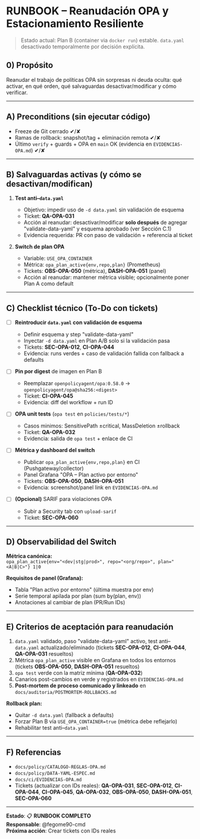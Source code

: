 # RUNBOOK – Reanudación OPA y Estacionamiento Resiliente

> Estado actual: Plan B (container via `docker run`) estable. `data.yaml` desactivado temporalmente por decisión explícita.

## 0) Propósito
Reanudar el trabajo de políticas OPA sin sorpresas ni deuda oculta: qué activar, en qué orden, qué salvaguardas desactivar/modificar y cómo verificar.

---

## A) Preconditions (sin ejecutar código)
- Freeze de Git cerrado ✔︎/✘
- Ramas de rollback: snapshot/tag + eliminación remota ✔︎/✘
- Último `verify` + guards + OPA en `main` OK (evidencia en `EVIDENCIAS-OPA.md`) ✔︎/✘

---

## B) Salvaguardas activas (y cómo se desactivan/modifican)

1. **Test anti–`data.yaml`**  
   - Objetivo: impedir uso de `-d data.yaml` sin validación de esquema  
   - Ticket: **QA-OPA-031**  
   - Acción al reanudar: desactivar/modificar **solo después** de agregar "validate-data-yaml" y esquema aprobado (ver Sección C.1)  
   - Evidencia requerida: PR con paso de validación + referencia al ticket

2. **Switch de plan OPA**  
   - Variable: `USE_OPA_CONTAINER`  
   - Métrica: `opa_plan_active{env,repo,plan}` (Prometheus)  
   - Tickets: **OBS-OPA-050** (métrica), **DASH-OPA-051** (panel)  
   - Acción al reanudar: mantener métrica visible; opcionalmente poner Plan A como default

---

## C) Checklist técnico (To-Do **con tickets**)

- [ ] **Reintroducir `data.yaml` con validación de esquema**  
  - Definir esquema y step "validate-data-yaml"  
  - Inyectar `-d data.yaml` en Plan A/B solo si la validación pasa  
  - Tickets: **SEC-OPA-012**, **CI-OPA-044**  
  - Evidencia: runs verdes + caso de validación fallida con fallback a defaults

- [ ] **Pin por digest** de imagen en Plan B  
  - Reemplazar `openpolicyagent/opa:0.58.0` → `openpolicyagent/opa@sha256:<digest>`  
  - Ticket: **CI-OPA-045**  
  - Evidencia: diff del workflow + run ID

- [ ] **OPA unit tests** (`opa test` en `policies/tests/*`)  
  - Casos minimos: SensitivePath ±critical, MassDeletion ±rollback  
  - Ticket: **QA-OPA-032**  
  - Evidencia: salida de `opa test` + enlace de CI

- [ ] **Métrica y dashboard del switch**  
  - Publicar `opa_plan_active{env,repo,plan}` en CI (Pushgateway/collector)  
  - Panel Grafana "OPA – Plan activo por entorno"  
  - Tickets: **OBS-OPA-050**, **DASH-OPA-051**  
  - Evidencia: screenshot/panel link en `EVIDENCIAS-OPA.md`

- [ ] **(Opcional)** SARIF para violaciones OPA  
  - Subir a Security tab con `upload-sarif`  
  - Ticket: **SEC-OPA-060**

---

## D) Observabilidad del Switch

**Métrica canónica:**  
`opa_plan_active{env="<dev|stg|prod>", repo="<org/repo>", plan="<A|B|C>"} 1|0`

**Requisitos de panel (Grafana):**  
- Tabla "Plan activo por entorno" (última muestra por env)  
- Serie temporal apilada por plan (sum by(plan, env))  
- Anotaciones al cambiar de plan (PR/Run IDs)

---

## E) Criterios de aceptación para reanudación

1. `data.yaml` validado, paso "validate-data-yaml" activo, test anti–`data.yaml` actualizado/eliminado (tickets **SEC-OPA-012**, **CI-OPA-044**, **QA-OPA-031** resueltos)  
2. Métrica `opa_plan_active` visible en Grafana en todos los entornos (tickets **OBS-OPA-050**, **DASH-OPA-051** resueltos)  
3. `opa test` verde con la matriz mínima (**QA-OPA-032**)  
4. Canarios post-cambios en verde y registrados en `EVIDENCIAS-OPA.md`
5. **Post-mortem de proceso comunicado y linkeado** en `docs/auditoria/POSTMORTEM-ROLLBACKS.md`

**Rollback plan:**  
- Quitar `-d data.yaml` (fallback a defaults)  
- Forzar Plan B vía `USE_OPA_CONTAINER=true` (métrica debe reflejarlo)  
- Rehabilitar test anti–`data.yaml`

---

## F) Referencias

- `docs/policy/CATALOGO-REGLAS-OPA.md`  
- `docs/policy/DATA-YAML-ESPEC.md`  
- `docs/ci/EVIDENCIAS-OPA.md`  
- Tickets (actualizar con IDs reales): **QA-OPA-031**, **SEC-OPA-012**, **CI-OPA-044**, **CI-OPA-045**, **QA-OPA-032**, **OBS-OPA-050**, **DASH-OPA-051**, **SEC-OPA-060**

---

**Estado**: 📋 **RUNBOOK COMPLETO**  
**Responsable**: @fegome90-cmd  
**Próxima acción**: Crear tickets con IDs reales
